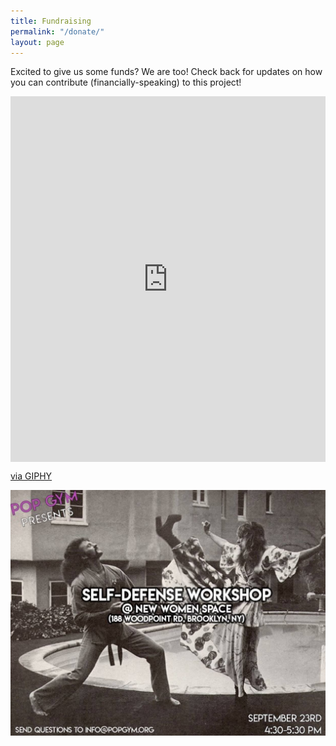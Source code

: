 ```yaml
---
title: Fundraising
permalink: "/donate/"
layout: page
---
```


Excited to give us some funds? We are too! Check back for updates on how you can contribute (financially-speaking) to this project!

<div style="width:100%;height:0;padding-bottom:116%;position:relative;"><iframe src="https://giphy.com/embed/uyWTOgNGGWfks" width="100%" height="100%" style="position:absolute" frameBorder="0" class="giphy-embed" allowFullScreen></iframe></div><p><a href="https://giphy.com/gifs/rihanna-gif-uyWTOgNGGWfks">via GIPHY</a></p>

![Pop Gym @ New Women Space](assets/21640861_801065656740093_7669217384033887550_o.jpg)
